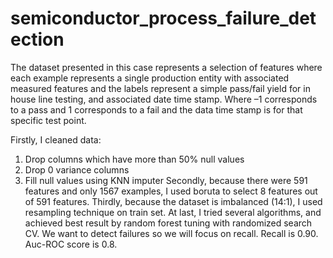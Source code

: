 # semiconductor_process_failure_detection
The dataset presented in this case represents a selection of features where each example represents a single production entity with associated measured features and the labels represent a simple pass/fail yield for in house line testing, and associated date time stamp. Where –1 corresponds to a pass and 1 corresponds to a fail and the data time stamp is for that specific test point.

Firstly, I cleaned data: 
  1. Drop columns which have more than 50% null values
  2. Drop 0 variance columns
  3. Fill null values using KNN imputer
Secondly, because there were 591 features and only 1567 examples, I used boruta to select 8 features out of 591 features.
Thirdly, because the dataset is imbalanced (14:1), I used resampling technique on train set.
At last, I tried several algorithms, and achieved best result by random forest tuning with randomized search CV. 
We want to detect failures so we will focus on recall. Recall is 0.90. Auc-ROC score is 0.8.
